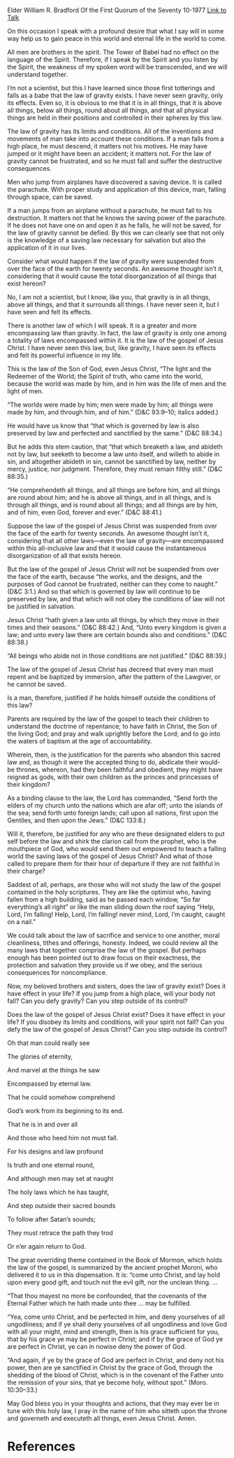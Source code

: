 Elder William R. Bradford
Of the First Quorum of the Seventy
10-1977
[Link to Talk](https://www.churchofjesuschrist.org/study/general-conference/1977/10/the-safety-of-the-gospel-law?lang=eng)

On this occasion I speak with a profound desire that what I say will in some way help us to gain peace in this world and eternal life in the world to come.

All men are brothers in the spirit. The Tower of Babel had no effect on the language of the Spirit. Therefore, if I speak by the Spirit and you listen by the Spirit, the weakness of my spoken word will be transcended, and we will understand together.

I’m not a scientist, but this I have learned since those first totterings and falls as a babe that the law of gravity exists. I have never seen gravity, only its effects. Even so, it is obvious to me that it is in all things, that it is above all things, below all things, round about all things, and that all physical things are held in their positions and controlled in their spheres by this law.

The law of gravity has its limits and conditions. All of the inventions and movements of man take into account these conditions. If a man falls from a high place, he must descend; it matters not his motives. He may have jumped or it might have been an accident; it matters not. For the law of gravity cannot be frustrated, and so he must fall and suffer the destructive consequences.

Men who jump from airplanes have discovered a saving device. It is called the parachute. With proper study and application of this device, man, falling through space, can be saved.

If a man jumps from an airplane without a parachute, he must fall to his destruction. It matters not that he knows the saving power of the parachute. If he does not have one on and open it as he falls, he will not be saved, for the law of gravity cannot be defied. By this we can clearly see that not only is the knowledge of a saving law necessary for salvation but also the application of it in our lives.

Consider what would happen if the law of gravity were suspended from over the face of the earth for twenty seconds. An awesome thought isn’t it, considering that it would cause the total disorganization of all things that exist hereon?

No, I am not a scientist, but I know, like you, that gravity is in all things, above all things, and that it surrounds all things. I have never seen it, but I have seen and felt its effects.

There is another law of which I will speak. It is a greater and more encompassing law than gravity. In fact, the law of gravity is only one among a totality of laws encompassed within it. It is the law of the gospel of Jesus Christ. I have never seen this law, but, like gravity, I have seen its effects and felt its powerful influence in my life.

This is the law of the Son of God, even Jesus Christ, “The light and the Redeemer of the World; the Spirit of truth, who came into the world, because the world was made by him, and in him was the life of men and the light of men.

“The worlds were made by him; men were made by him; all things were made by him, and through him, and of him.” (D&C 93:9–10; italics added.)

He would have us know that “that which is governed by law is also preserved by law and perfected and sanctified by the same.” (D&C 88:34.)

But he adds this stem caution, that “that which breaketh a law, and abideth not by law, but seeketh to become a law unto itself, and willeth to abide in sin, and altogether abideth in sin, cannot be sanctified by law, neither by mercy, justice, nor judgment. Therefore, they must remain filthy still.” (D&C 88:35.)

“He comprehendeth all things, and all things are before him, and all things are round about him; and he is above all things, and in all things, and is through all things, and is round about all things; and all things are by him, and of him, even God, forever and ever.” (D&C 88:41.)

Suppose the law of the gospel of Jesus Christ was suspended from over the face of the earth for twenty seconds. An awesome thought isn’t it, considering that all other laws—even the law of gravity—are encompassed within this all-inclusive law and that it would cause the instantaneous disorganization of all that exists hereon.

But the law of the gospel of Jesus Christ will not be suspended from over the face of the earth, because “the works, and the designs, and the purposes of God cannot be frustrated, neither can they come to naught.” (D&C 3:1.) And so that which is governed by law will continue to be preserved by law, and that which will not obey the conditions of law will not be justified in salvation.

Jesus Christ “hath given a law unto all things, by which they move in their times and their seasons.” (D&C 88:42.) And, “Unto every kingdom is given a law; and unto every law there are certain bounds also and conditions.” (D&C 88:38.)

“All beings who abide not in those conditions are not justified.” (D&C 88:39.)

The law of the gospel of Jesus Christ has decreed that every man must repent and be baptized by immersion, after the pattern of the Lawgiver, or he cannot be saved.

Is a man, therefore, justified if he holds himself outside the conditions of this law?

Parents are required by the law of the gospel to teach their children to understand the doctrine of repentance; to have faith in Christ, the Son of the living God; and pray and walk uprightly before the Lord; and to go into the waters of baptism at the age of accountability.

Wherein, then, is the justification for the parents who abandon this sacred law and, as though it were the accepted thing to do, abdicate their would-be thrones, whereon, had they been faithful and obedient, they might have reigned as gods, with their own children as the princes and princesses of their kingdom?

As a binding clause to the law, the Lord has commanded, “Send forth the elders of my church unto the nations which are afar off; unto the islands of the sea; send forth unto foreign lands; call upon all nations, first upon the Gentiles, and then upon the Jews.” (D&C 133:8.)

Will it, therefore, be justified for any who are these designated elders to put self before the law and shirk the clarion call from the prophet, who is the mouthpiece of God, who would send them out empowered to teach a falling world the saving laws of the gospel of Jesus Christ? And what of those called to prepare them for their hour of departure if they are not faithful in their charge?

Saddest of all, perhaps, are those who will not study the law of the gospel contained in the holy scriptures. They are like the optimist who, having fallen from a high building, said as he passed each window, “So far everything’s all right” or like the man sliding down the roof saying “Help, Lord, I’m falling! Help, Lord, I’m falling! never mind, Lord, I’m caught, caught on a nail.”

We could talk about the law of sacrifice and service to one another, moral cleanliness, tithes and offerings, honesty. Indeed, we could review all the many laws that together comprise the law of the gospel. But perhaps enough has been pointed out to draw focus on their exactness, the protection and salvation they provide us if we obey, and the serious consequences for noncompliance.

Now, my beloved brothers and sisters, does the law of gravity exist? Does it have effect in your life? If you jump from a high place, will your body not fall? Can you defy gravity? Can you step outside of its control?

Does the law of the gospel of Jesus Christ exist? Does it have effect in your life? If you disobey its limits and conditions, will your spirit not fall? Can you defy the law of the gospel of Jesus Christ? Can you step outside its control?





Oh that man could really see

The glories of eternity,

And marvel at the things he saw

Encompassed by eternal law.





That he could somehow comprehend

God’s work from its beginning to its end.

That he is in and over all

And those who heed him not must fall.





For his designs and law profound

Is truth and one eternal round,

And although men may set at naught

The holy laws which he has taught,





And step outside their sacred bounds

To follow after Satan’s sounds;

They must retrace the path they trod

Or n’er again return to God.





The great overriding theme contained in the Book of Mormon, which holds the law of the gospel, is summarized by the ancient prophet Moroni, who delivered it to us in this dispensation. It is: “come unto Christ, and lay hold upon every good gift, and touch not the evil gift, nor the unclean thing. …

“That thou mayest no more be confounded, that the covenants of the Eternal Father which he hath made unto thee … may be fulfilled.

“Yea, come unto Christ, and be perfected in him, and deny yourselves of all ungodliness; and if ye shall deny yourselves of all ungodliness and love God with all your might, mind and strength, then is his grace sufficient for you, that by his grace ye may be perfect in Christ; and if by the grace of God ye are perfect in Christ, ye can in nowise deny the power of God.

“And again, if ye by the grace of God are perfect in Christ, and deny not his power, then are ye sanctified in Christ by the grace of God, through the shedding of the blood of Christ, which is in the covenant of the Father unto the remission of your sins, that ye become holy, without spot.” (Moro. 10:30–33.)

May God bless you in your thoughts and actions, that they may ever be in tune with this holy law, I pray in the name of him who sitteth upon the throne and governeth and executeth all things, even Jesus Christ. Amen.

# References
